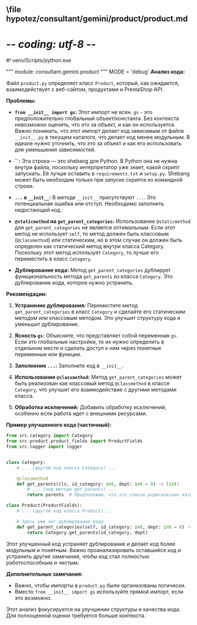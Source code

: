 ## \file hypotez/consultant/gemini/product/product.md
# -*- coding: utf-8 -*-
#! venv/Scripts/python.exe

""" module: consultant.gemini.product """
MODE = 'debug'
**Анализ кода:**

Файл `product.py` определяет класс `Product`, который, как ожидается, взаимодействует с веб-сайтом, продуктами и PrestaShop API.

**Проблемы:**

* **`from __init__ import gs`:**  Этот импорт не ясен.  `gs` - это предположительно глобальный объект/константа.  Без контекста невозможно оценить, что это за объект, и как он используется. Важно понимать, что этот импорт делает код зависимым от файла `__init__.py` в текущем каталоге, что делает код менее модульным.  В идеале нужно уточнить, что это за объект и как его использовать для уменьшения зависимостей.

* **``:** Эта строка — это shebang для Python.  В Python она не нужна внутри файла, поскольку интерпретатор уже знает, какой скрипт запускать.  Её лучше оставить в `requirements.txt` и `setup.py`.  Shebang может быть необходим только при запуске скрипта из командной строки.

* **`...` в `__init__`:**  В методе `__init__` присутствуют `...`. Это потенциальная ошибка или отступ. Необходимо заполнить недостающий код.

* **`@staticmethod` на `get_parent_categories`:**  Использование `@staticmethod` для `get_parent_categories`  не является оптимальным.  Если этот метод не использует `self`, то метод должен быть классовым (`@classmethod`) или статическим, но в этом случае он должен быть определен как статический метод внутри класса Category. Поскольку этот метод использует `Category`, то лучше его переместить в класс `Category`.

* **Дублирование кода:** Метод `get_parent_categories` дублирует функциональность метода `get_parents` из класса `Category`. Это дублирование кода, которое нужно устранить.

**Рекомендации:**

1. **Устранение дублирования:** Переместите метод `get_parent_categories` в класс `Category` и сделайте его статическим методом или классовым методом. Это улучшит структуру кода и уменьшит дублирование.

2. **Ясность `gs`:**  Объясните, что представляет собой переменная `gs`. Если это глобальные настройки, то их нужно определить в отдельном месте и сделать доступ к ним через понятные переменные или функции.

3. **Заполнение `...`:** Заполните код в `__init__`.

4. **Использование `@classmethod`:**  Метод `get_parent_categories` может быть реализован как классовый метод `@classmethod` в классе `Category`, что улучшит его взаимодействие с другими методами класса.

5. **Обработка исключений:** Добавить обработку исключений, особенно если работа идет с внешними ресурсами.


**Пример улучшенного кода (частичный):**

```python
from src.category import Category
from src.product.product_fields import ProductFields
from src.logger import logger


class Category:
    # ... (другой код класса Category) ...

    @classmethod
    def get_parents(cls, id_category: int, dept: int = 0) -> list:
        # ... (код метода get_parents) ...
        return parents  # Предположим, что это список родительских категорий

class Product(ProductFields):
    # ... (другой код класса Product) ...

    # Здесь уже нет дублирования кода
    def get_parent_categories(self, id_category: int, dept: int = 0) -> list:
        return Category.get_parents(id_category, dept)

```

Этот улучшенный код устраняет дублирование и делает код более модульным и понятным.  Важно проанализировать оставшийся код и устранить другие замечания, чтобы код стал полностью работоспособным и чистым.


**Дополнительные замечания:**

*  Важно, чтобы импорты в `product.py` были организованы логически.
*  Вместо `from __init__ import gs` используйте прямой импорт, если это возможно.

Этот анализ фокусируется на улучшении структуры и качества кода.  Для полноценной оценки требуется больше контекста.
